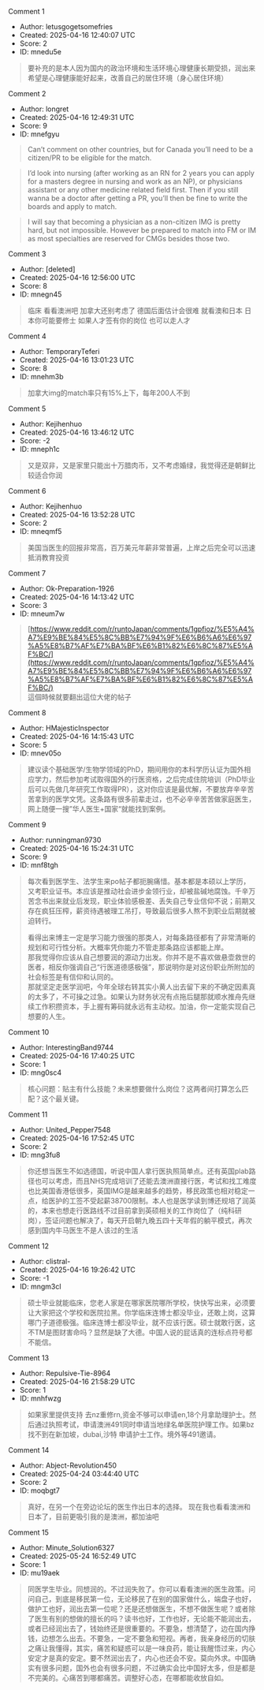 Comment 1

- Author: letusgogetsomefries
- Created: 2025-04-16 12:40:07 UTC
- Score: 2
- ID: mnedu5e

> 要补充的是本人因为国内的政治环境和生活环境心理健康长期受损，润出来希望是心理健康能好起来，改善自己的居住环境（身心居住环境）

Comment 2

- Author: longret
- Created: 2025-04-16 12:49:31 UTC
- Score: 9
- ID: mnefgyu

> Can’t comment on other countries, but for Canada you’ll need to be a citizen/PR to be eligible for the match. 

> I’d look into nursing (after working as an RN for 2 years you can apply for a masters degree in nursing and work as an NP), or physicians assistant or any other medicine related field first. Then if you still wanna be a doctor after getting a PR, you’ll then be fine to write the boards and apply to match. 

> I will say that becoming a physician as a non-citizen IMG is pretty hard, but not impossible. However be prepared to match into FM or IM as most specialties are reserved for CMGs besides those two.

Comment 3

- Author: [deleted]
- Created: 2025-04-16 12:56:00 UTC
- Score: 8
- ID: mnegn45

> 临床 看看澳洲吧 加拿大还别考虑了  德国后面估计会很难 就看澳和日本 日本你可能要修士 如果人才签有你的岗位 也可以走人才

Comment 4

- Author: TemporaryTeferi
- Created: 2025-04-16 13:01:23 UTC
- Score: 8
- ID: mnehm3b

> 加拿大img的match率只有15%上下，每年200人不到

Comment 5

- Author: Kejihenhuo
- Created: 2025-04-16 13:46:12 UTC
- Score: -2
- ID: mneph1c

> 又是双非，又是家里只能出十万腊肉币，又不考虑婚绿，我觉得还是朝鲜比较适合你润

Comment 6

- Author: Kejihenhuo
- Created: 2025-04-16 13:52:28 UTC
- Score: 2
- ID: mneqmf5

> 美国当医生的回报非常高，百万美元年薪非常普遍，上岸之后完全可以迅速抵消教育投资

Comment 7

- Author: Ok-Preparation-1926
- Created: 2025-04-16 14:13:42 UTC
- Score: 3
- ID: mneum7w

> [https://www.reddit.com/r/runtoJapan/comments/1gpfioz/%E5%A4%A7%E9%BE%84%E5%8C%BB%E7%94%9F%E6%B6%A6%E6%97%A5%E8%B7%AF%E7%BA%BF%E6%B1%82%E6%8C%87%E5%AF%BC/](https://www.reddit.com/r/runtoJapan/comments/1gpfioz/%E5%A4%A7%E9%BE%84%E5%8C%BB%E7%94%9F%E6%B6%A6%E6%97%A5%E8%B7%AF%E7%BA%BF%E6%B1%82%E6%8C%87%E5%AF%BC/)  
> 這個時候就要翻出這位大佬的帖子

Comment 8

- Author: HMajesticInspector
- Created: 2025-04-16 14:15:43 UTC
- Score: 5
- ID: mnev05o

> 建议读个基础医学/生物学领域的PhD，期间用你的本科学历认证为国外相应学力，然后参加考试取得国外的行医资格，之后完成住院培训（PhD毕业后可以先做几年研究工作取得PR），这对你应该是最优解，不要放弃辛辛苦苦拿到的医学文凭。这条路有很多前辈走过，也不必辛辛苦苦做家庭医生，网上随便一搜”华人医生+国家“就能找到案例。

Comment 9

- Author: runningman9730
- Created: 2025-04-16 15:24:31 UTC
- Score: 9
- ID: mnf8tgh

> 每次看到医学生、法学生来po帖子都扼腕痛惜。基本都是本硕以上学历，又考职业证书。本应该是推动社会进步金领行业，却被盐碱地腐蚀。千辛万苦念书出来就业后发现，职业体验感极差、丢失自己专业信仰不说；前期又存在疯狂压榨，薪资待遇被理工吊打，导致最后很多人熬不到职业后期就被迫转行。  
>   
> 看得出来博主一定是学习能力很强的那类人，对每条路径都有了非常清晰的规划和可行性分析。大概率凭你能力不管走那条路应该都能上岸。  
> 那我觉得你应该从自己想要润的源动力出发。你并不是不喜欢做悬壶救世的医者，相反你强调自己“行医道德感极强”，那说明你是对这份职业所附加的社会标签是有信仰和认同的。  
> 那就坚定走医学润吧，今年全球右转其实小黄人出去留下来的不确定因素真的太多了，不可操之过急。如果认为财务状况有点拖后腿那就顺水推舟先继续工作积攒资本，手上握有筹码就永远有主动权。加油，你一定能实现自己想要的人生。

Comment 10

- Author: InterestingBand9744
- Created: 2025-04-16 17:40:25 UTC
- Score: 1
- ID: mng0sc4

> 核心问题：贴主有什么技能？未来想要做什么岗位？这两者间打算怎么匹配？这个最关键。

Comment 11

- Author: United_Pepper7548
- Created: 2025-04-16 17:52:45 UTC
- Score: 2
- ID: mng3fu8

> 你还想当医生不如选德国，听说中国人拿行医执照简单点。还有英国plab路径也可以考虑，而且NHS完成培训了还能去澳洲直接行医，考试和找工难度也比美国香港低很多，英国IMG是越来越多的趋势，移民政策也相对稳定一点，给医护的工签不受起薪38700限制。本人也是医学读到博还规培了润英的，本来也想走行医路线不过目前拿到英硕相关的工作岗位了（纯科研岗），签证问题也解决了，每天开启朝九晚五四十天年假的躺平模式，再次感到国内牛马医生不是人该过的生活

Comment 12

- Author: clistral-
- Created: 2025-04-16 19:26:42 UTC
- Score: -1
- ID: mngm3cl

> 硕士毕业就能临床，您老人家是在哪家医院哪所学校，快快写出来，必须要让大家把这个学校和医院拉黑。你学临床连博士都没毕业，还敢上岗，这算哪门子道德极强。临床连博士都没毕业，就不应该行医。硕士就敢行医，这不TM是图财害命吗？显然是缺了大德。中国人说的屁话真的连标点符号都不能信。

Comment 13

- Author: Repulsive-Tie-8964
- Created: 2025-04-16 21:58:29 UTC
- Score: 1
- ID: mnhfwzg

> 如果家里提供支持 去nz重修rn,资金不够可以申请en,18个月拿助理护士。然后通过执照考试，申请澳洲491同时申请当地绿名单医院护理工作。如果bz找不到在新加坡，dubai,沙特 申请护士工作。境外等491邀请。

Comment 14

- Author: Abject-Revolution450
- Created: 2025-04-24 03:44:40 UTC
- Score: 2
- ID: moqbgt7

> 真好，在另一个在旁边论坛的医生作出日本的选择。
> 现在我也看看澳洲和日本了，目前更吸引我的是澳洲，都加油吧

Comment 15

- Author: Minute_Solution6327
- Created: 2025-05-24 16:52:49 UTC
- Score: 1
- ID: mu19aek

> 同医学生毕业。同想润的。不过润失败了。你可以看看澳洲的医生政策。问问自己，到底是移民第一位，无论移民了在别的国家做什么，端盘子也好，做护工也好，润出去第一位呢？还是还想做医生，不想不做医生呢？或者除了医生有别的想做的擅长的吗？读书也好，工作也好，无论能不能润出去，或者已经润出去了，钱始终还是很重要的。不要急，想清楚了，边在国内挣钱，边想怎么出去。不要急，一定不要急和短视。再者，我亲身经历的切肤之痛让我懂得，其实，痛苦和疑惑可以是一味良药，能让我醒悟过来，内心安定才是真的安定。要不然润出去了，内心也还会不安。莫向外求。中国确实有很多问题，国外也会有很多问题，不过确实会比中国好太多，但是都是不完美的。心痛苦到哪都痛苦。调整好心态，在哪都能收放自如。
